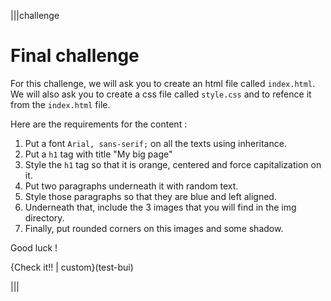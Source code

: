 |||challenge
# Final challenge

For this challenge, we will ask you to create an html file called `index.html`.
We will also ask you to create a css file called `style.css` and to refence it from the `index.html` file.

Here are the requirements for the content :

1) Put a font `Arial, sans-serif;` on all the texts using inheritance.
2) Put a `h1` tag with title "My big page"
3) Style the `h1` tag so that it is orange, centered and force capitalization on it.
4) Put two paragraphs underneath it with random text.
5) Style those paragraphs so that they are blue and left aligned.
6) Underneath that, include the 3 images that you will find in the img directory.
7) Finally, put rounded corners on this images and some shadow.

Good luck !

{Check it!! | custom}(test-bui)

|||
